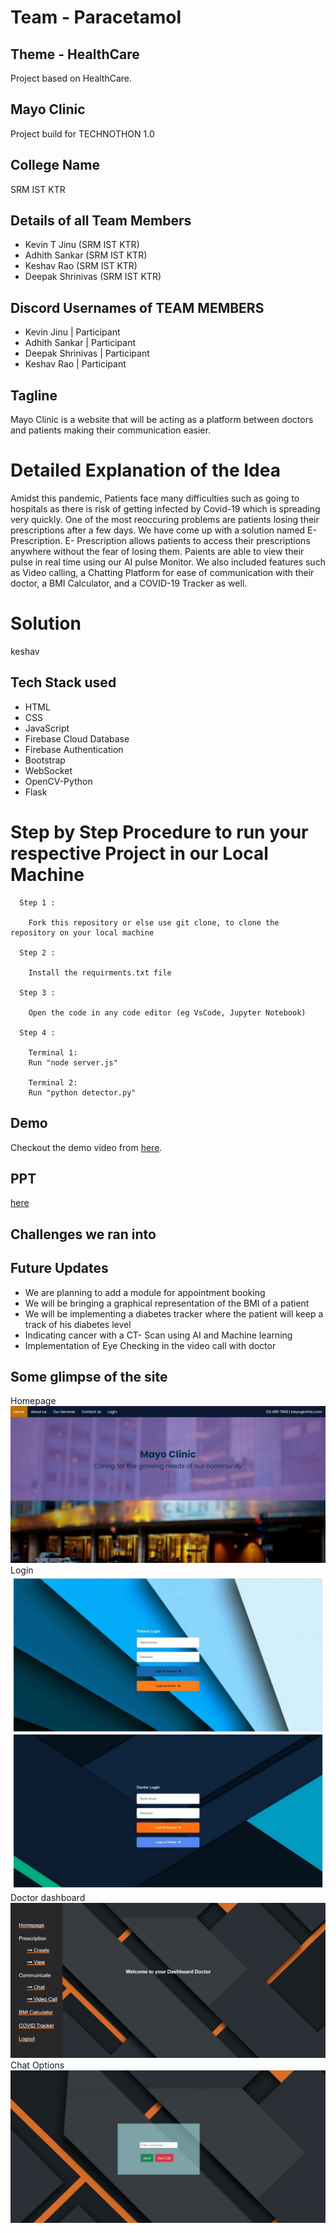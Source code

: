 # Team - Paracetamol

## Theme - HealthCare
Project based on HealthCare.

## Mayo Clinic
Project build for TECHNOTHON 1.0

## College Name
SRM IST KTR

## Details of all Team Members
- Kevin T Jinu (SRM IST KTR)
- Adhith Sankar (SRM IST KTR)
- Keshav Rao (SRM IST KTR)
- Deepak Shrinivas (SRM IST KTR)

## Discord Usernames of TEAM MEMBERS
- Kevin Jinu | Participant
- Adhith Sankar | Participant
- Deepak Shrinivas | Participant
- Keshav Rao | Participant

## Tagline
Mayo Clinic is a website that will be acting as a platform between doctors and patients making their communication easier.

# Detailed Explanation of the Idea
Amidst this pandemic, Patients face many difficulties such as going to hospitals as there is risk of getting infected by Covid-19 which is spreading very quickly. One of the most reoccuring problems are patients losing their prescriptions after a few days. We have come up with a solution named E- Prescription. 
E- Prescription allows patients to access their prescriptions anywhere without the fear of losing them. Paients are able to view their pulse in real time using our AI pulse Monitor. We also included features such as Video calling, a Chatting Platform for ease of communication with their doctor, a BMI Calculator, and a COVID-19 Tracker as well.

# Solution
keshav
<!-- This is where Mayo Clinic comes into play. It acts as a platform between a doctor and their patients. This application was mainly made for the patients who are currently home quarantined due to covid or due to any other pre-existing conditions. -->

## Tech Stack used

- HTML
- CSS
- JavaScript
- Firebase Cloud Database
- Firebase Authentication
- Bootstrap
- WebSocket
- OpenCV-Python
- Flask

# Step by Step Procedure to run your respective Project in our Local Machine

      Step 1 :

        Fork this repository or else use git clone, to clone the repository on your local machine

      Step 2 :

        Install the requirments.txt file

      Step 3 :

        Open the code in any code editor (eg VsCode, Jupyter Notebook)

      Step 4 :

        Terminal 1:
        Run "node server.js"

        Terminal 2:
        Run "python detector.py"

## Demo

Checkout the demo video from [here](https://youtu.be/kMC4UcKwrlU).

## PPT

[here](https://drive.google.com/file/d/1_gtecq73eBg-j7EYOndyVS28Q4nAWrjK/view?usp=sharing)

## Challenges we ran into

<!-- We ran into the problem of time management. We ran into a bit of a problem while working with the firebase authentication which has since been resolved successfully. We believe we have a solid project on hand and we have done to the best of our abilities to get to this point. We hope you like this project. -->

## Future Updates

- We are planning to add a module for appointment booking
- We will be bringing a graphical representation of the BMI of a patient
- We will be implementing a diabetes tracker where the patient will keep a track of his diabetes level
- Indicating cancer with a CT- Scan using AI and Machine learning
- Implementation of Eye Checking in the video call with doctor

## Some glimpse of the site

Homepage
![Home](gitImg/About.png)
Login
![login](gitImg/login.png)
<br>
Doctor dashboard
![dashboard](gitImg/dashboard.png)
Chat Options
![Video Call](gitImg/videocall.png)
